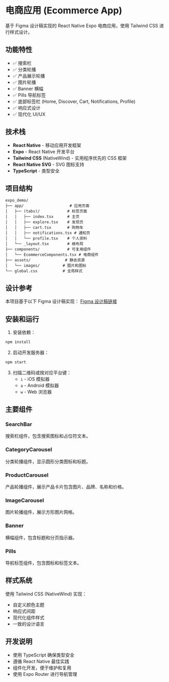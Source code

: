 # 电商应用 (Ecommerce App)

基于 Figma 设计稿实现的 React Native Expo 电商应用，使用 Tailwind CSS 进行样式设计。

## 功能特性

- ✅ 搜索栏
- ✅ 分类轮播
- ✅ 产品展示轮播
- ✅ 图片轮播
- ✅ Banner 横幅
- ✅ Pills 导航标签
- ✅ 底部标签栏 (Home, Discover, Cart, Notifications, Profile)
- ✅ 响应式设计
- ✅ 现代化 UI/UX

## 技术栈

- **React Native** - 移动应用开发框架
- **Expo** - React Native 开发平台
- **Tailwind CSS** (NativeWind) - 实用程序优先的 CSS 框架
- **React Native SVG** - SVG 图标支持
- **TypeScript** - 类型安全

## 项目结构

```
expo_demo/
├── app/                    # 应用页面
│   ├── (tabs)/            # 标签页面
│   │   ├── index.tsx      # 主页
│   │   ├── explore.tsx    # 发现页
│   │   ├── cart.tsx       # 购物车
│   │   ├── notifications.tsx # 通知页
│   │   └── profile.tsx    # 个人资料
│   └── _layout.tsx        # 根布局
├── components/            # 可复用组件
│   └── EcommerceComponents.tsx # 电商组件
├── assets/               # 静态资源
│   └── images/          # 图片和图标
└── global.css           # 全局样式
```

## 设计参考

本项目基于以下 Figma 设计稿实现：
[Figma 设计稿链接](https://www.figma.com/design/8aqH2usp5FN0djNpdt50db/test?node-id=1-1225&t=X4ySjKe7ujkFXhaA-4)

## 安装和运行

1. 安装依赖：
```bash
npm install
```

2. 启动开发服务器：
```bash
npm start
```

3. 扫描二维码或按对应平台键：
   - `i` - iOS 模拟器
   - `a` - Android 模拟器
   - `w` - Web 浏览器

## 主要组件

### SearchBar
搜索栏组件，包含搜索图标和占位符文本。

### CategoryCarousel
分类轮播组件，显示圆形分类图标和标题。

### ProductCarousel
产品轮播组件，展示产品卡片包含图片、品牌、名称和价格。

### ImageCarousel
图片轮播组件，展示方形图片网格。

### Banner
横幅组件，包含标题和分页指示器。

### Pills
导航标签组件，包含图标和标签文本。

## 样式系统

使用 Tailwind CSS (NativeWind) 实现：
- 自定义颜色主题
- 响应式间距
- 现代化组件样式
- 一致的设计语言

## 开发说明

- 使用 TypeScript 确保类型安全
- 遵循 React Native 最佳实践
- 组件化开发，便于维护和复用
- 使用 Expo Router 进行导航管理

